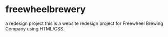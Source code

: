 # freewheelbrewery
a redesign project
this is a website redesign project for Freewheel Brewing Company using HTML/CSS.

